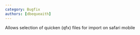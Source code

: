 ```yaml
---
category: Bugfix
authors: [dbequeaith]
---
```


Allows selection of quicken (qfx) files for import on safari mobile
